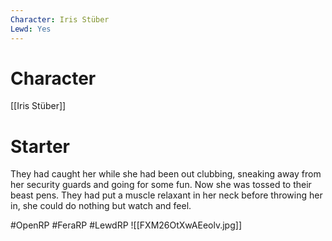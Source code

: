 ```yaml
---
Character: Iris Stüber
Lewd: Yes
---
```

# Character
[[Iris Stüber]]
# Starter
They had caught her while she had been out clubbing, sneaking away from her security guards and going for some fun. Now she was tossed to their beast pens. They had put a muscle relaxant in her neck before throwing her in, she could do nothing but watch and feel.  

#OpenRP #FeraRP #LewdRP 
![[FXM26OtXwAEeolv.jpg]]